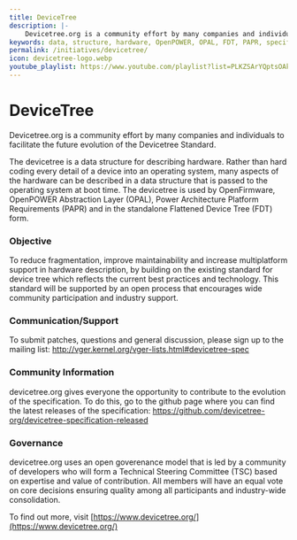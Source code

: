```yaml
---
title: DeviceTree
description: |-
    Devicetree.org is a community effort by many companies and individuals to facilitate the future evolution of the Devicetree Standard.
keywords: data, structure, hardware, OpenPOWER, OPAL, FDT, PAPR, specification, standards
permalink: /initiatives/devicetree/
icon: devicetree-logo.webp
youtube_playlist: https://www.youtube.com/playlist?list=PLKZSArYQptsOAkIuQvhfHTO_01iljXDxG&playnext=1
---
```

# DeviceTree

Devicetree.org is a community effort by many companies and individuals to facilitate the future evolution of the Devicetree Standard.

The devicetree is a data structure for describing hardware. Rather than hard coding every detail of a device into an operating system, many aspects of the hardware can be described in a data structure that  is passed to the operating system at boot time. The devicetree is used by OpenFirmware, OpenPOWER Abstraction Layer (OPAL), Power Architecture Platform Requirements (PAPR) and in the standalone Flattened Device Tree (FDT) form.


### Objective

To reduce fragmentation, improve maintainability and increase multiplatform support in hardware description, by building on the existing standard for device tree which reflects the current best practices and technology. This standard will be supported by an open process that encourages wide community participation and industry support.


### Communication/Support

To submit patches, questions and general discussion, please sign up to the mailing list:
http://vger.kernel.org/vger-lists.html#devicetree-spec

### Community Information

devicetree.org gives everyone the opportunity to contribute to the evolution of the specification. To do this, go to the github page where you can find the latest releases of the specification:
https://github.com/devicetree-org/devicetree-specification-released


### Governance

devicetree.org uses an open goverenance model that is led by a community of developers who will form a Technical Steering Committee (TSC) based on expertise and value of contribution. All members will have an equal vote on core decisions ensuring quality among all participants and industry-wide consolidation.

To find out more, visit [https://www.devicetree.org/](https://www.devicetree.org/)

